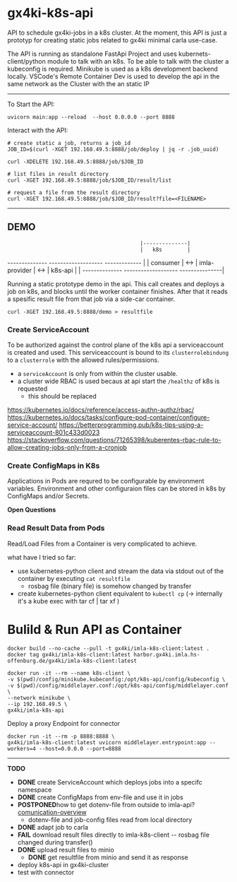 # gx4ki-k8s-api


API to schedule gx4ki-jobs in a k8s cluster.
At the moment, this API is just a prototyp for creating static jobs related to gx4ki minimal carla use-case.

The API is running as standalone FastApi Project and uses kubernets-client/python module to talk with an k8s.
To be able to talk with the cluster a kubeconfig is required.
Minikube is used as a k8s development backend locally.
VSCode's Remote Container Dev is used to develop the api in the same network as the Cluster with the an static IP

---
To Start the API:

```shell
uvicorn main:app --reload  --host 0.0.0.0 --port 8888
```


Interact with the API:

```shell
# create static a job, returns a job_id
JOB_ID=$(curl -XGET 192.168.49.5:8888/job/deploy | jq -r .job_uuid)

curl -XDELETE 192.168.49.5:8888/job/$JOB_ID

# list files in result directory
curl -XGET 192.168.49.5:8888/job/$JOB_ID/result/list

# request a file from the result directory
curl -XGET 192.168.49.5:8888/job/$JOB_ID/result?file=<FILENAME>
```


---
## DEMO

                                              |--------------|
                                              |   k8s        |
--------------       -------------------      -------------  |
|  consumer  |  <->  |  imla-provider  |  <-> |  k8s-api  |  |
--------------       -------------------      ---------------|

Running a static prototype demo in the api.
This call creates and deploys a job on k8s, and blocks until the worker container finishes.
After that it reads a spesific result file from that job via a side-car container.

```shell
curl -XGET 192.168.49.5:8888/demo > resultfile
```

### Create ServiceAccount

To be authorized against the control plane of the k8s api a serviceaccount is created and used.
This serviceaccount is bound to its `clusterrolebindung` to a `clusterrole` with the allowed rules/permissions.

- a `serviceAccount` is only from within the cluster usable.
- a cluster wide RBAC is used becaus at api start the `/healthz` of k8s is requested
  - this should be replaced

https://kubernetes.io/docs/reference/access-authn-authz/rbac/
https://kubernetes.io/docs/tasks/configure-pod-container/configure-service-account/
https://betterprogramming.pub/k8s-tips-using-a-serviceaccount-801c433d0023
https://stackoverflow.com/questions/71265398/kuberentes-rbac-rule-to-allow-creating-jobs-only-from-a-cronjob

### Create ConfigMaps in K8s

Applications in Pods are requred to be configurable by environment variables.
Environment and other configuraion files can be stored in k8s by ConfigMaps and/or Secrets.

**Open Questions**


### Read Result Data from Pods

Read/Load Files from a Container is very complicated to achieve.

what have I tried so far:
- use kubernetes-python client and stream the data via stdout out of the container by executing `cat resultfile`
  - rosbag file (binary file) is somehow changed by transfer
- create kubernetes-python client equivalent to `kubectl cp` (-> internally it's a kube exec with tar cf | tar xf )



# Bulild & Run API as Container

```shell
docker build --no-cache --pull -t gx4ki/imla-k8s-client:latest .
docker tag gx4ki/imla-k8s-client:latest harbor.gx4ki.imla.hs-offenburg.de/gx4ki/imla-k8s-client:latest
```


```shell
docker run -it --rm --name k8s-client \
-v $(pwd)/config/minikube.kubeconfig:/opt/k8s-api/config/kubeconfig \
-v $(pwd)/config/middlelayer.conf:/opt/k8s-api/config/middlelayer.conf \
--network minikube \
--ip 192.168.49.5 \
gx4ki/imla-k8s-api
```

Deploy a proxy Endpoint for connector

```shell
docker run -it --rm -p 8888:8888 \
gx4ki/imla-k8s-client:latest uvicorn middlelayer.entrypoint:app --workers=4 --host=0.0.0.0 --port=8888
```


---
**TODO**

- **DONE** create ServiceAccount which deploys jobs into a specifc namespace
- **DONE** create ConfigMaps from env-file and use it in jobs
- **POSTPONED**how to get dotenv-file from outside to imla-api? [comunication-overview](./docs/edc-dotenv-transfer.excalidraw)
  - dotenv-file and job-config files read from local directory
- **DONE** adapt job to carla
- **FAIL** download result files directly to imla-k8s-client -- rosbag file changed during transfer()
- **DONE** upload result files to minio
  - **DONE** get resultfile from minio and send it as response
- deploy k8s-api in gx4ki-cluster
- test with connector

